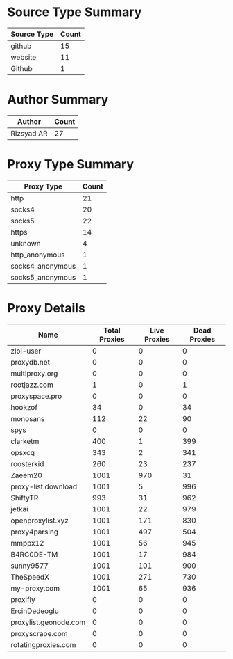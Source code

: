 # Source Type Summary

| Source Type | Count |
|-------------|-------|
| github | 15 |
| website | 11 |
| Github | 1 |


# Author Summary

| Author | Count |
|--------|-------|
| Rizsyad AR | 27 |


# Proxy Type Summary

| Proxy Type | Count |
|------------|-------|
| http | 21 |
| socks4 | 20 |
| socks5 | 22 |
| https | 14 |
| unknown | 4 |
| http_anonymous | 1 |
| socks4_anonymous | 1 |
| socks5_anonymous | 1 |


# Proxy Details

| Name | Total Proxies | Live Proxies | Dead Proxies |
|------|---------------|--------------|---------------|
| zloi-user | 0 | 0 | 0 |
| proxydb.net | 0 | 0 | 0 |
| multiproxy.org | 0 | 0 | 0 |
| rootjazz.com | 1 | 0 | 1 |
| proxyspace.pro | 0 | 0 | 0 |
| hookzof | 34 | 0 | 34 |
| monosans | 112 | 22 | 90 |
| spys | 0 | 0 | 0 |
| clarketm | 400 | 1 | 399 |
| opsxcq | 343 | 2 | 341 |
| roosterkid | 260 | 23 | 237 |
| Zaeem20 | 1001 | 970 | 31 |
| proxy-list.download | 1001 | 5 | 996 |
| ShiftyTR | 993 | 31 | 962 |
| jetkai | 1001 | 22 | 979 |
| openproxylist.xyz | 1001 | 171 | 830 |
| proxy4parsing | 1001 | 497 | 504 |
| mmppx12 | 1001 | 56 | 945 |
| B4RC0DE-TM | 1001 | 17 | 984 |
| sunny9577 | 1001 | 101 | 900 |
| TheSpeedX | 1001 | 271 | 730 |
| my-proxy.com | 1001 | 65 | 936 |
| proxifly | 0 | 0 | 0 |
| ErcinDedeoglu | 0 | 0 | 0 |
| proxylist.geonode.com | 0 | 0 | 0 |
| proxyscrape.com | 0 | 0 | 0 |
| rotatingproxies.com | 0 | 0 | 0 |
